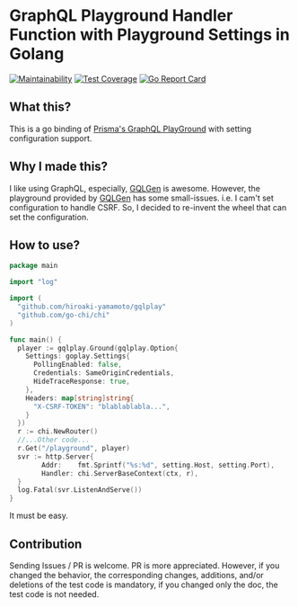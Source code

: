# GraphQL Playground Handler Function with Playground Settings in Golang

[![Maintainability]][MILInk] [![Test Coverage]][TCLink] [![Go Report Card]][GRCLink]

[Maintainability]: https://api.codeclimate.com/v1/badges/e199f4a18d1690f650cb/maintainability
[MILink]: https://codeclimate.com/github/hiroaki-yamamoto/gqlplay/maintainability
[Test Coverage]: https://api.codeclimate.com/v1/badges/e199f4a18d1690f650cb/test_coverage
[TCLink]: https://codeclimate.com/github/hiroaki-yamamoto/gqlplay/test_coverage
[Go Report Card]: https://goreportcard.com/badge/github.com/hiroaki-yamamoto/gqlplay
[GRCLink]: https://goreportcard.com/report/github.com/hiroaki-yamamoto/gqlplay


## What this?

This is a go binding of [Prisma's GraphQL PlayGround] with setting configuration
support.

[Prisma's GraphQL PlayGround]: https://github.com/prisma/graphql-playground

## Why I made this?

I like using GraphQL, especially, [GQLGen] is awesome.
However, the playground provided by [GQLGen] has some small-issues. i.e. I cam't
set configuration to handle CSRF. So, I decided to re-invent the wheel that can
set the configuration.

[GQLGen]: https://github.com/99designs/gqlgen

## How to use?

```Go
package main

import "log"

import (
  "github.com/hiroaki-yamamoto/gqlplay"
  "github.com/go-chi/chi"
)

func main() {
  player := gqlplay.Ground(gqlplay.Option{
    Settings: goplay.Settings{
      PollingEnabled: false,
      Credentials: SameOriginCredentials,
      HideTraceResponse: true,
    },
    Headers: map[string]string{
      "X-CSRF-TOKEN": "blablablabla...",
    }
  })
  r := chi.NewRouter()
  //...Other code...
  r.Get("/playground", player)
  svr := http.Server{
		Addr:    fmt.Sprintf("%s:%d", setting.Host, setting.Port),
		Handler: chi.ServerBaseContext(ctx, r),
  }
  log.Fatal(svr.ListenAndServe())
}
```

It must be easy.

## Contribution

Sending Issues / PR is welcome. PR is more appreciated. However, if you changed
the behavior, the corresponding changes, additions, and/or deletions of
the test code is mandatory, if you changed only the doc, the test
code is not needed.

